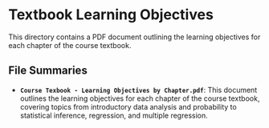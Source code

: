 # Textbook Learning Objectives

This directory contains a PDF document outlining the learning objectives for each
chapter of the course textbook.

## File Summaries

- **`Course Texbook - Learning Objectives by Chapter.pdf`**: This document
  outlines the learning objectives for each chapter of the course textbook,
  covering topics from introductory data analysis and probability to statistical
  inference, regression, and multiple regression.